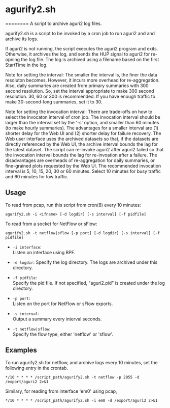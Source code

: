 # agurify2.sh
========
A script to archive aguri2 log files.

agurify2.sh is a script to be invoked by a cron job to run aguri2 and
and archive its logs.

If aguri2 is not running, the script executes the aguri2 program and
exits.  Otherwise, it archives the log, and sends the HUP signal to
aguri2 for re-opning the log file.
The log is archived using a filename based on the first StartTime in
the log.

Note for setting the interval:
The smaller the interval is, the finer the data resoluton becomes.
However, it incurs more overhead for re-aggregation.
Also, daily summaries are created from primary summaries with 300
second resolution.  So, set the interval appropriate to make 300
second resolution.  30, 60 or 300 is recommended.  If you have enough
traffic to make 30-second-long summaries, set it to 30.

Note for setting the invocation interval:
There are trade-offs on how to select the invocaton interval of cron
job.
The invocation interval should be larger than the interval set by the
'-s' option, and smaller than 60 minutes (to make hourly summaries).
The advantages for a smaller interval are (1) shorter delay for the
Web UI and (2) shorter delay for failure recovery.
The Web user interface uses the archived datasets so that, if the
datasets are directly referenced by the Web UI, the archive interval
bounds the lag for the latest dataset.
The script can re-invoke aguri2 after aguri2 failed so that the
invocation interval bounds the lag for re-invoation after a failure.
The disadvantages are overheads of re-aggregation for daily summaries,
or fine-grained plots requested by the Web UI.
The recommended invocation interval is 5, 10, 15, 20, 30 or 60
minutes. Select 10 minutes for busy traffic and 60 minutes for low
traffic.

## Usage

To read from pcap, run this script from cron(8) every 10 minutes:

	agurify2.sh -i <ifname> [-d logdir] [-s interval] [-f pidfile]

To read from a socket for NetFlow or sFlow:

	agurify2.sh -t netflow|sflow [-p port] [-d logdir] [-s interval] [-f pidfile]

  + `-i interface`:  
    Listen on interface using BPF.

  + `-d logdir`:
    Specify the log directory.  The logs are archived under this directory.
  
  + `-f pidfile`:  
    Specify the pid file.  If not specified, "aguri2.pid" is created
    under the log directory.

  + `-p port`:  
    Listen on the port for NetFlow or sFlow exports.

  + `-s interval`:  
    Output a summary every interval seconds.

  + `-t netflow|sflow`:  
    Specify the flow type, either 'netflow' or 'sflow'.

## Examples

To run agurify2.sh for netflow, and archive logs every 10 minutes,
set the following entry in the crontab.

	*/10 * * * * /script_path/agurify2.sh -t netflow -p 2055 -d /export/aguri2 2>&1

Similary, for reading from interface 'em0' using pcap,

	*/10 * * * * /script_path/agurify2.sh -i em0 -d /export/aguri2 2>&1
